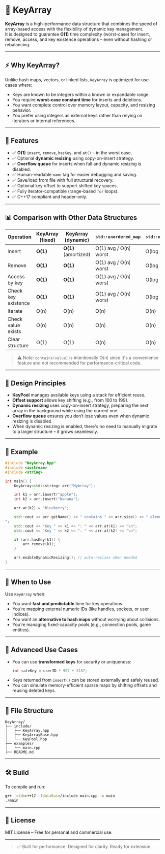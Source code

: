
# 🔑 KeyArray

**KeyArray** is a high-performance data structure that combines the speed of array-based access with the flexibility of dynamic key management.  
It is designed to guarantee **O(1)** time complexity (worst-case) for insert, remove, access, and key existence operations – even without hashing or rebalancing.

---

## ⚡ Why KeyArray?

Unlike hash maps, vectors, or linked lists, `KeyArray` is optimized for use-cases where:
- Keys are known to be integers within a known or expandable range.
- You require **worst-case constant time** for inserts and deletions.
- You want complete control over memory layout, capacity, and resizing behavior.
- You prefer using integers as external keys rather than relying on iterators or internal references.

---

## 🚀 Features

- ✅ **O(1)** `insert`, `remove`, `hasKey`, and `at()` – in the worst case.
- ✅ Optional **dynamic resizing** using copy-on-insert strategy.
- ✅ **Overflow queue** for inserts when full and dynamic resizing is disabled.
- ✅ Human-readable `name` tag for easier debugging and saving.
- ✅ Save/load from file with full structural recovery.
- ✅ Optional key offset to support shifted key spaces.
- ✅ Fully iterator-compatible (range-based `for` loops).
- ✅ C++17 compliant and header-only.

---

## 📊 Comparison with Other Data Structures

| Operation           | KeyArray (fixed) | KeyArray (dynamic) | `std::unordered_map` | `std::map` | `std::vector` |
|---------------------|------------------|---------------------|-----------------------|------------|----------------|
| Insert              | **O(1)**         | **O(1)** (amortized)| O(1) avg / O(n) worst | O(log n)   | O(1) amortized |
| Remove              | **O(1)**         | **O(1)**             | O(1) avg / O(n) worst | O(log n)   | O(n)           |
| Access by key       | **O(1)**         | **O(1)**             | O(1) avg / O(n) worst | O(log n)   | O(1)           |
| Check key existence | **O(1)**         | **O(1)**             | O(1) avg / O(n) worst | O(log n)   | O(n)           |
| Iterate             | O(n)             | O(n)                 | O(n)                  | O(n)       | O(n)           |
| Check value exists  | O(n)             | O(n)                 | O(n)                  | O(n)       | O(n)           |
| Clear structure     | O(1)             | O(1)                 | O(n)                  | O(n)       | O(n)           |

> ⚠️ Note: `contains(value)` is intentionally O(n) since it's a convenience feature and not recommended for performance-critical code.

---

## 🧠 Design Principles

- **KeyPool** manages available keys using a stack for efficient reuse.
- **Offset support** allows key shifting (e.g., from 100 to 199).
- **Dynamic resizing** uses copy-on-insert strategy, preparing the next array in the background while using the current one.
- **Overflow queue** ensures you don’t lose values even when dynamic resizing is disabled.
- When dynamic resizing is enabled, there's no need to manually migrate to a larger structure – it grows seamlessly.

---

## 🧪 Example

```cpp
#include "KeyArray.hpp"
#include <iostream>
#include <string>

int main() {
    KeyArray<std::string> arr("MyArray");

    int k1 = arr.insert("apple");
    int k2 = arr.insert("banana");

    arr.at(k2) = "blueberry";

    std::cout << arr.getName() << " contains " << arr.size() << " elements:
";
    std::cout << "Key " << k1 << ": " << arr.at(k1) << "\n";
    std::cout << "Key " << k2 << ": " << arr.at(k2) << "\n";

    if (arr.hasKey(k1)) {
        arr.remove(k1);
    }

    arr.enableDynamicResizing(); // auto-resizes when needed
}
```

---

## 🧩 When to Use

Use `KeyArray` when:
- You want **fast and predictable** time for key operations.
- You’re mapping external numeric IDs (like handles, sockets, or user indices).
- You want an **alternative to hash maps** without worrying about collisions.
- You’re managing fixed-capacity pools (e.g., connection pools, game entities).

---

## 🔐 Advanced Use Cases

- You can use **transformed keys** for security or uniqueness:
  ```cpp
  int safeKey = userID * 997 + 3187;
  ```
- Keys returned from `insert()` can be stored externally and safely reused.
- You can simulate memory-efficient sparse maps by shifting offsets and reusing deleted keys.

---

## 📁 File Structure

```
KeyArray/
├── include/
│   ├── KeyArray.hpp
│   ├── KeyArrayBase.hpp
│   └── KeyPool.hpp
├── examples/
│   └── main.cpp
├── README.md
```

---

## 🛠️ Build

To compile and run:

```bash
g++ -std=c++17 -IdataBase/include main.cpp -o main
./main
```

---

## 📄 License

MIT License – Free for personal and commercial use.

---

> ✅ Built for performance. Designed for clarity. Ready for extension.
